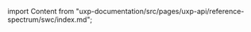 
import Content from "uxp-documentation/src/pages/uxp-api/reference-spectrum/swc/index.md";

<Content query="product=photoshop"/>
